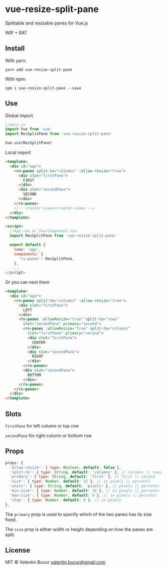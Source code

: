 # vue-resize-split-pane

Splittable and resizable panes for Vue.js

WIP + RAT

## Install

With yarn:
```
yarn add vue-resize-split-pane
```

With npm:

```
npm i vue-resize-split-pane --save
```

## Use

Global import

```js
//main.js
import Vue from 'vue'
import ResSplitPane from 'vue-resize-split-pane'

Vue.use(ResSplitPane)
```

Local import

```html
<template>
  <div id="app">
    <rs-panes split-to="columns" :allow-resize="true">
      <div slot="firstPane">
        FIRST
      </div>
      <div slot="secondPane">
        SECOND
      </div>
    </rs-panes>
    <!-- <router-view></router-view> -->
  </div>
</template>

<script>
  //App.vue or YourComponent.vue
  import ResSplitPane from 'vue-resize-split-pane'

  export default {
    name: 'app',
    components: {
      'rs-panes': ResSplitPane,
    },
    ...
</script>
```

Or you can nest them

```html
<template>
  <div id="app">
    <rs-panes split-to="columns" :allow-resize="true">
      <div slot="firstPane">
        LEFT
      </div>
      <rs-panes :allowResize="true" split-to="rows"
        slot="secondPane" primary="second">
        <rs-panes :allowResize="true" split-to="columns" 
          slot="firstPane" primary="second">
          <div slot="firstPane">
            CENTER
          </div>
          <div slot="secondPane">
            RIGHT
          </div>
        </rs-panes>
        <div slot="secondPane">
          BOTTOM
        </div>
      </rs-panes>
    </rs-panes>
  </div>
</template>
```

## Slots

`firstPane` for left column or top row

`secondPane` for right column or bottom row

## Props

```javascript
props: {
  'allow-resize': { type: Boolean, default: false },
  'split-to': { type: String, default: 'columns' }, // columns || rows
  'primary': { type: String, default: 'first' }, // first || second
  'size': { type: Number, default: 25 }, // in pixels || percents
  'units': { type: String, default: 'pixels' }, // pixels || percents
  'min-size': { type: Number, default: 16 }, // in pixels || percents
  'max-size': { type: Number, default: 0 }, // in pixels || percents
  'step': { type: Number, default: 0 }, // in pixels
},
```

The `primary` prop is used to specify which of the two panes has its size fixed.

The `size` prop is either width or height depending on how the panes are split.


## License

MIT © Valentin Bucur <valentin.bucur@gmail.com>